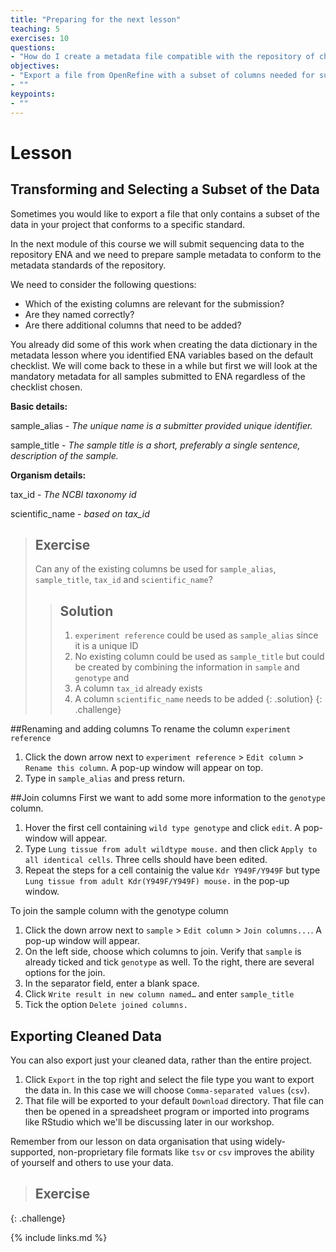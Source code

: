 ```yaml
---
title: "Preparing for the next lesson"
teaching: 5
exercises: 10
questions:
- "How do I create a metadata file compatible with the repository of choice?"
objectives:
- "Export a file from OpenRefine with a subset of columns needed for submitting the data to the repository ENA."
- ""
keypoints:
- ""
---
```


# Lesson

## Transforming and Selecting a Subset of the Data
Sometimes you would like to export a file that only contains a subset of the data in your project that conforms to a specific standard.  

In the next module of this course we will submit sequencing data to the repository ENA and we need to prepare sample metadata to conform to the metadata standards of the repository.

We need to consider the following questions:

- Which of the existing columns are relevant for the submission?
- Are they named correctly?
- Are there additional columns that need to be added?

You already did some of this work when creating the data dictionary in the metadata lesson where you identified ENA variables based on the default checklist.
We will come back to these in a while but first we will look at the mandatory metadata for all samples submitted to ENA regardless of the checklist chosen.  

**Basic details:**

sample_alias  - _The unique name is a submitter provided unique identifier._

sample_title - _The sample title is a short, preferably a single sentence, description of the sample._

**Organism details:**

tax_id - _The NCBI taxonomy id_

scientific_name - _based on tax_id_


> ## Exercise
>Can any of the existing columns be used for `sample_alias`, `sample_title`, `tax_id` and `scientific_name`?
>
> > ## Solution
> > 1. `experiment reference` could be used as `sample_alias` since it is a unique ID
> > 2. No existing column could be used as `sample_title` but could be created by combining the information in `sample` and `genotype` and     
> > 3. A column `tax_id` already exists
> > 4. A column `scientific_name` needs to be added
> {: .solution}
{: .challenge}

##Renaming and adding columns
To rename the column `experiment reference`
1. Click the down arrow next to `experiment reference` > `Edit column` > `Rename this column`. A pop-up window will appear on top.
2. Type in `sample_alias` and press return.

##Join columns
First we want to add some more information to the `genotype` column.
1. Hover the first cell containing `wild type genotype` and click `edit`. A pop-window will appear.
2. Type `Lung tissue from adult wildtype mouse.` and then click `Apply to all identical cells`. Three cells should have been edited.
3. Repeat the steps for a cell containig the value `Kdr Y949F/Y949F` but type `Lung tissue from adult Kdr(Y949F/Y949F) mouse.` in the pop-up window.

To join the sample column with the genotype column
1. Click the down arrow next to `sample` > `Edit column` > `Join columns...`. A pop-up window will appear.
2. On the left side, choose which columns to join. Verify that `sample` is already ticked and tick `genotype` as well.
To the right, there are several options for the join.
3. In the separator field, enter a blank space.
4. Click ` Write result in new column named… ` and enter `sample_title`
5. Tick the option `Delete joined columns.`


## Exporting Cleaned Data

You can also export just your cleaned data, rather than the entire project.

1. Click `Export` in the top right and select the file type you want to export the data in. In this case we will choose `Comma-separated values` (`csv`).
2. That file will be exported to your default `Download` directory. That file can then be opened in a spreadsheet program or imported
into programs like RStudio which we'll be discussing later in our workshop.

Remember from our lesson on data organisation that using widely-supported, non-proprietary file formats like `tsv` or `csv` improves the ability of yourself and others to use your data.

> ## Exercise
>
>
{: .challenge}

{% include links.md %}
